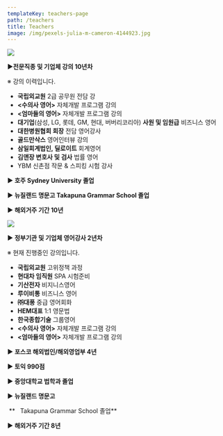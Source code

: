 ```yaml
---
templateKey: teachers-page
path: /teachers
title: Teachers
image: /img/pexels-julia-m-cameron-4144923.jpg
---
```

![](/img/스크린샷-2021-09-26-오전-1.45.22.png)

**▶전문직종 및 기업체 강의 10년차**

※ 강의 이력입니다.

* **국립외교원** 2급 공무원 전담 강
* **<수의사 영어>** 자체개발 프로그램 강의
* **<엄마들의 영어>** 자체개발 프로그램 강의
* **대기업**(삼성, LG, 롯데, GM, 현대, 버버리코리아) **사원 및 임원급** 비즈니스 영어
* **대한병원협회 회장** 전담 영어강사
* **골드만삭스** 영어인터뷰 강의
* **삼일회계법인, 딜로이트** 회계영어
* **김앤장 변호사 및 검사** 법률 영어
* YBM 신촌점 작문 & 스피킹 시험 강사

**▶ 호주 Sydney University 졸업**

**▶ 뉴질랜드 명문고 Takapuna Grammar School 졸업**

**▶ 해외거주 기간 10년**

![](/img/스크린샷-2021-09-26-오전-1.50.07.png)

**▶ 정부기관 및 기업체 영어강사 2년차**



※ 현재 진행중인 강의입니다.

* **국립외교원** 고위정책 과정 
* **현대차 임직원** SPA 시험준비 
* **기산전자** 비지니스영어 
* **루이비통** 비즈니스 영어
* **㈜대풍** 중급 영어회화 
* **HEM대표** 1:1 영문법 
* **한국종합기술** 그룹영어 
* **<수의사 영어>** 자체개발 프로그램 강의
* **<엄마들의 영어>** 자체개발 프로그램 강의

**▶ 포스코 해외법인/해외영업부 4년** 

**▶ 토익 990점**

**▶ 중앙대학교 법학과 졸업**

**▶ 뉴질랜드 명문고** 

 **   Takapuna Grammar School 졸업**

**▶ 해외거주 기간 8년**